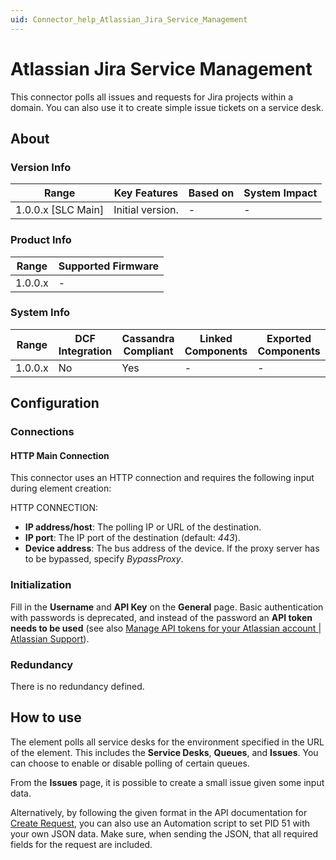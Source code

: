 ```yaml
---
uid: Connector_help_Atlassian_Jira_Service_Management
---
```


# Atlassian Jira Service Management

This connector polls all issues and requests for Jira projects within a domain. You can also use it to create simple issue tickets on a service desk.

## About

### Version Info

| Range              | Key Features     | Based on | System Impact |
|--------------------|------------------|----------|---------------|
| 1.0.0.x [SLC Main] | Initial version. | -        | -             |

### Product Info

| Range   | Supported Firmware |
|---------|--------------------|
| 1.0.0.x | -                  |

### System Info

| Range   | DCF Integration | Cassandra Compliant | Linked Components | Exported Components |
|---------|-----------------|---------------------|-------------------|---------------------|
| 1.0.0.x | No              | Yes                 | -                 | -                   |

## Configuration

### Connections

#### HTTP Main Connection

This connector uses an HTTP connection and requires the following input during element creation:

HTTP CONNECTION:

- **IP address/host**: The polling IP or URL of the destination.
- **IP port**: The IP port of the destination (default: *443*).
- **Device address**: The bus address of the device. If the proxy server has to be bypassed, specify *BypassProxy*.

### Initialization

Fill in the **Username** and **API Key** on the **General** page. Basic authentication with passwords is deprecated, and instead of the password an **API token needs to be used** (see also [Manage API tokens for your Atlassian account \| Atlassian Support](https://support.atlassian.com/atlassian-account/docs/manage-api-tokens-for-your-atlassian-account/)).

### Redundancy

There is no redundancy defined.

## How to use

The element polls all service desks for the environment specified in the URL of the element. This includes the **Service Desks**, **Queues**, and **Issues**. You can choose to enable or disable polling of certain queues.

From the **Issues** page, it is possible to create a small issue given some input data.

Alternatively, by following the given format in the API documentation for [Create Request](https://developer.atlassian.com/cloud/jira/service-desk/rest/api-group-request/#api-rest-servicedeskapi-request-post), you can also use an Automation script to set PID 51 with your own JSON data. Make sure, when sending the JSON, that all required fields for the request are included.
